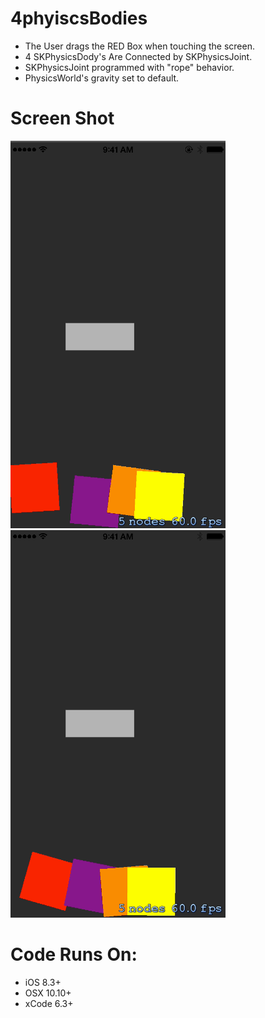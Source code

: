 # 4phyiscsBodies
+ The User drags the RED Box when touching the screen.
+ 4 SKPhysicsDody's Are Connected by SKPhysicsJoint.
+ SKPhysicsJoint programmed with "rope" behavior.
+ PhysicsWorld's gravity set to default.

# Screen Shot
![ScreenShot](https://github.com/samuraipapa/4phyiscsBodies/blob/master/screen.gif) 
![ScreenShot](https://github.com/samuraipapa/4phyiscsBodies/blob/master/screen2.gif) 

# Code Runs On:
+ iOS 8.3+
+ OSX 10.10+
+ xCode 6.3+  
 
